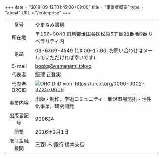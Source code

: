 +++
date = "2019-09-12T01:45:00+09:00"
title = "事業者概要"
type = "about"
URL = "/enterprise"
+++

|    |    |
|:-----:|----|
| 屋号 | やまなみ書房 |
| 所在地 | 〒156-0043 東京都世田谷区松原5丁目22番地6番 リベラリティ内 |
| 電話 | 03-6869-4549 (10:00–17:00, お問い合わせはメールでいただければ幸いです)|
| E-mail | books@yamanami.tokyo |
| 代表者 | 飯澤 正登実 |
| 代表者ORCID | ![ORCID iD icon](https://orcid.org/sites/default/files/images/orcid_16x16.png)&nbsp; https://orcid.org/0000-0002-3735-0616 |
| 事業内容 | 出版・制作，学術コミュニティー新規市場開拓・活性化事業，研究開発 |
| 出版者記号 | 909624 |
| 開業 | 2016年1月1日 |
| 取引金融機関 | 三菱UFJ銀行 橋本支店 |


&nbsp;
